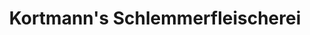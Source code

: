 ---
title: "Kortmann's Schlemmerfleischerei"
url: /muenster/kortmanns-schlemmerfleischerei/
shop: Metzgerei
---